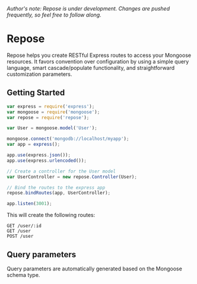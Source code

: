 *Author's note: Repose is under development. Changes are pushed frequently, so feel free to follow along.*

Repose
=======

Repose helps you create RESTful Express routes to access your Mongoose resources. It favors convention over configuration by using a simple query language, smart cascade/populate functionality, and straightforward customization parameters.

## Getting Started

```javascript
var express = require('express');
var mongoose = require('mongoose');
var repose = require('repose');

var User = mongoose.model('User');

mongoose.connect('mongodb://localhost/myapp');
var app = express();

app.use(express.json());
app.use(express.urlencoded());

// Create a controller for the User model
var UserController = new repose.Controller(User);

// Bind the routes to the express app
repose.bindRoutes(app, UserController);

app.listen(3001);

```

This will create the following routes:

```
GET /user/:id
GET /user
POST /user
```

## Query parameters

Query parameters are automatically generated based on the Mongoose schema type.



